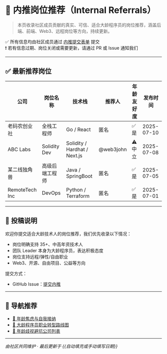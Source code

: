 # 📨 内推岗位推荐（Internal Referrals）

> 本页收录社区成员贡献的真实、可信、适合大龄程序员的岗位推荐，涵盖后端、前端、Web3、远程岗位等方向，持续更新。

✅ 所有信息均由社区成员通过 [内推提交表单](../../.github/ISSUE_TEMPLATE/referral_form.yml) 提交  
❗ 若有信息过期、岗位关闭或需要更新，请通过 PR 或 Issue 通知我们

---

## ✅ 最新推荐岗位

| 公司 | 岗位名称 | 技术栈 | 推荐人 | 年龄友好度 | 发布时间 |
|------|----------|--------|--------|--------------|-----------|
| 老码农创业社 | 全栈工程师 | Go / React | 匿名 | ✅ 是 | 2025-07-10 |
| ABC Labs | Solidity Dev | Solidity / Hardhat / Next.js | @web3john | ⚠️ 中立 | 2025-07-08 |
| 某二线独角兽 | 高级后端工程师 | Java / SpringBoot | 匿名 | ✅ 是 | 2025-07-05 |
| RemoteTech Inc | DevOps | Python / Terraform | 匿名 | ✅ 是 | 2025-07-01 |

---

## 📌 投稿说明

欢迎你提交适合大龄技术人的岗位推荐，我们优先收录以下情况：

- 岗位明确支持 35+、中高年资技术人
- 团队 Leader 本身为大龄程序员，表达积极态度
- 岗位支持远程/弹性/自由职业
- Web3、开源、自由项目、公益等方向

提交方式：

- GitHub Issue：[提交内推](https://github.com/zuohd/AgedCoderReboot/issues/new?template=referral_form.yml)

---

## 🧭 导航推荐

- [🧭 年龄焦虑与自我接纳](../mindset/age-anxiety.md)
- [🎯 大龄程序员职业转型路线图](../guides/career-transition/index.md)
- [🧠 年龄歧视避坑公司列表](discouraged-companies.md)

---

_由社区共同维护 · 最后更新于 {{自动填充或手动填写日期}}_
